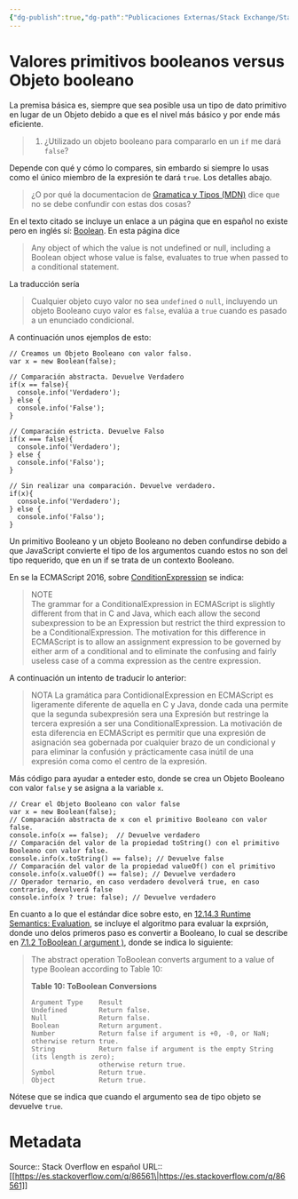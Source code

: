 ```yaml
---
{"dg-publish":true,"dg-path":"Publicaciones Externas/Stack Exchange/Stack Overflow en español/es.stackoverflow.com-86561.md","permalink":"/publicaciones-externas/stack-exchange/stack-overflow-en-espanol/es-stackoverflow-com-86561/","title":"Valores primitivos booleanos versus Objeto booleano","hide":true,"noteIcon":"default","created":"2024-04-03T12:49:10.505-06:00","updated":"2024-04-05T16:43:52.023-06:00"}
---
```


# Valores primitivos booleanos versus Objeto booleano

La premisa básica es, siempre que sea posible usa un tipo de dato primitivo en lugar de un Objeto debido a que es el nivel más básico y por ende más eficiente.

> 1. ¿Utilizado un objeto booleano para compararlo en un `if` me dará `false`? 

Depende con qué y cómo lo compares, sin embardo si siempre lo usas como el único miembro de la expresión te dará `true`. Los detalles abajo.


> ¿O por qué la documentacion de [Gramatica y Tipos (MDN)][1] dice que no se debe confundir con estas dos cosas?

En el texto citado se incluye un enlace a un página que en español no existe pero en inglés sí: [Boolean][2]. En esta página dice

> Any object of which the value is not undefined or null, including a Boolean object whose value is false, evaluates to true when passed to a conditional statement. 

La traducción sería  

> Cualquier objeto cuyo valor no sea `undefined` o `null`, incluyendo un objeto Booleano cuyo valor es `false`, evalúa a `true` cuando es pasado a un enunciado condicional.

A continuación unos ejemplos de esto:

<!-- begin snippet: js hide: false console: true babel: false -->

<!-- language: lang-js -->

    // Creamos un Objeto Booleano con valor falso.
    var x = new Boolean(false);

    // Comparación abstracta. Devuelve Verdadero
    if(x == false){
      console.info('Verdadero');
    } else {
      console.info('False');
    }

    // Comparación estricta. Devuelve Falso
    if(x === false){
      console.info('Verdadero');
    } else {
      console.info('Falso');
    }

    // Sin realizar una comparación. Devuelve verdadero.
    if(x){
      console.info('Verdadero');
    } else {
      console.info('Falso');
    }

<!-- end snippet -->


Un primitivo Booleano y un objeto Booleano no deben confundirse debido a que JavaScript convierte el tipo de los argumentos cuando estos no son del tipo requerido, que en un if se trata de un contexto Booleano.

En se la ECMAScript 2016, sobre [ConditionExpression][3] se indica:

> NOTE   
> The grammar for a ConditionalExpression in ECMAScript is
> slightly different from that in C and Java, which each allow the
> second subexpression to be an Expression but restrict the third
> expression to be a ConditionalExpression. The motivation for this
> difference in ECMAScript is to allow an assignment expression to be
> governed by either arm of a conditional and to eliminate the confusing
> and fairly useless case of a comma expression as the centre
> expression.

A continuación un intento de traducir lo anterior:

> NOTA   La gramática para ContidionalExpression en ECMAScript es
> ligeramente diferente de aquella en C y Java, donde cada una permite
> que la segunda subexpresión sera una Expresión but restringe la
> tercera expresión a ser una ConditionalExpression. La motivación de
> esta diferencia en ECMAScript es permitir que una expresión de
> asignación sea gobernada por cualquier brazo de un condicional y para
> eliminar la confusión y prácticamente casa inútil de una expresión
> coma como el centro de la expresión.


Más código para ayudar a enteder esto, donde se crea un Objeto Booleano con valor `false` y se asigna a la variable `x`.

<!-- begin snippet: js hide: false console: true babel: false -->

<!-- language: lang-js -->

    // Crear el Objeto Booleano con valor false
    var x = new Boolean(false);
    // Comparación abstracta de x con el primitivo Booleano con valor false.
    console.info(x == false);  // Devuelve verdadero
    // Comparación del valor de la propiedad toString() con el primitivo Booleano con valor false.
    console.info(x.toString() == false); // Devuelve false
    // Comparación del valor de la propiedad valueOf() con el primitivo 
    console.info(x.valueOf() == false); // Devuelve verdadero
    // Operador ternario, en caso verdadero devolverá true, en caso contrario, devolverá false
    console.info(x ? true: false); // Devuelve verdadero

<!-- end snippet -->

En cuanto a lo que el estándar dice sobre esto, en [12.14.3 Runtime Semantics: Evaluation][4], se incluye el algoritmo para evaluar la exprsión, donde uno delos primeros paso es convertir a Booleano, lo cual se describe en [7.1.2 ToBoolean ( argument )][5], donde se indica lo siguiente:

> The abstract operation ToBoolean converts argument to a value of type
> Boolean according to Table 10:
> 
> **Table 10: ToBoolean Conversions**
> 
> <!-- language: lang-none -->
> 
>     Argument Type    Result
>     Undefined        Return false.
>     Null             Return false.
>     Boolean          Return argument.
>     Number           Return false if argument is +0, -0, or NaN; otherwise return true.
>     String           Return false if argument is the empty String (its length is zero); 
>     				   otherwise return true.
>     Symbol           Return true.
>     Object           Return true.

Nótese que se indica que cuando el argumento sea de tipo objeto se devuelve `true`.

  [1]: https://developer.mozilla.org/es/docs/Web/JavaScript/Guide/Grammar_and_types
  [2]: https://developer.mozilla.org/en-US/docs/Web/JavaScript/Reference/Global_Objects/Boolean
  [3]: http://ecma-international.org/ecma-262/7.0/#prod-ConditionalExpression
  [4]: http://ecma-international.org/ecma-262/7.0/#sec-conditional-operator-runtime-semantics-evaluation
  [5]: http://ecma-international.org/ecma-262/7.0/#sec-toboolean

# Metadata
Source:: Stack Overflow en español
URL:: [[https://es.stackoverflow.com/q/86561\|https://es.stackoverflow.com/q/86561]]

